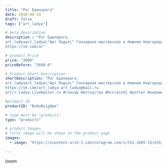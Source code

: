 ```yaml
---
title: "Рог Единорога"
date: 2018-09-19
draft: false
tags: ["art_ladya"]

# meta description
description : "Рог Единорога. 
art_ladyaart_ladya\"Арт Ладья\" Гончарная мастерская в Нижнем Новгороде. Изготовление керамики и мастер//-классы по обучению. 
https://vk.com/ar"

# product Price
price: "3000"
priceBefore: "3600.0"

# Product Short Description
shortDescription: "Рог Единорога. 
art_ladyaart_ladya\"Арт Ладья\" Гончарная мастерская в Нижнем Новгороде. Изготовление керамики и мастер//-классы по обучению. 
https://vk.com/art_ladya art_ladya@mail.ru 
art//-ladya.Livemaster.ru #гончар #исскуство #bccrecndj #potter #керамикадляинтерьера #керамикаручнаяработа #гончарнаямастерская #керамиканазаказ #handmade #посудаизглины #керамика #гончарнаяпосуда #эксклюзивнаякерамика #painter #dishes #decor #ceramicar #рог #claygoods #restaurant #earthenware #ceramic #design #magic #ceramicart #decanter #horn #clay #рогизобилия #авторскаякерамика"

#product ID
productID: "Bn6xBxigQwe"

# type must be "products"
type: "products"

# product Images
# first image will be shown in the product page
images:
  - image: "https://scontent-arn2-1.cdninstagram.com/v/t51.2885-15/e35/42003027_1900348376719981_1904908877028817237_n.jpg?se=7&tp=1&_nc_ht=scontent-arn2-1.cdninstagram.com&_nc_cat=101&_nc_ohc=0hmXLZPpVkkAX9tCaSA&ccb=7-4&oh=7248487890be5f6627c3c7fffff43397&oe=6082FA3C&_nc_sid=86f79a&ig_cache_key=MTg3MjAyNDIyMTMxNjYxNTE5OA%3D%3D.2-ccb7-4"

---
```

lorem
